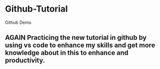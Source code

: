 # Github-Tutorial
Github Demo
## AGAIN Practicing the new tutorial in github by using vs code to enhance my skills and get more knowledge about in this to enhance and productivity.

